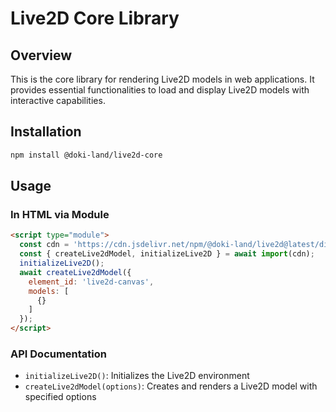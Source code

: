 # Live2D Core Library

## Overview
This is the core library for rendering Live2D models in web applications. It provides essential functionalities to load and display Live2D models with interactive capabilities.

## Installation
```bash
npm install @doki-land/live2d-core
```

## Usage
### In HTML via Module
```html
<script type="module">
  const cdn = 'https://cdn.jsdelivr.net/npm/@doki-land/live2d@latest/dist/l2d.esm.js';
  const { createLive2dModel, initializeLive2D } = await import(cdn);
  initializeLive2D();
  await createLive2dModel({
    element_id: 'live2d-canvas',
    models: [
      {}
    ]
  });
</script>
```

### API Documentation
- `initializeLive2D()`: Initializes the Live2D environment
- `createLive2dModel(options)`: Creates and renders a Live2D model with specified options